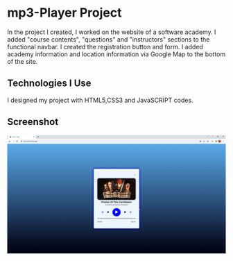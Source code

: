 <h1>mp3-Player Project</h1>

In the project I created, I worked on the website of a software academy. I added "course contents", "questions" and "instructors" sections to the functional navbar. I created the registration button and form. I added academy information and location information via Google Map to the bottom of the site.

<h2> Technologies I Use </h2>

I designed my project with HTML5,CSS3 and JavaSCRİPT codes.

<h2>Screenshot</h2>

![](ezgif.com-video-to-gif.gif)